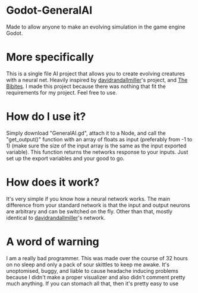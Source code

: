 # Godot-GeneralAI
Made to allow anyone to make an evolving simulation in the game engine Godot.

# More specifically
This is a single file AI project that allows you to create evolving creatures with a neural net. Heavily inspired by [davidrandallmiller](https://www.youtube.com/user/davidrandallmiller)'s project, and [The Bibites](https://www.youtube.com/c/TheBibitesDigitalLife). I made this project because there was nothing that fit the requirements for my project. Feel free to use.

# How do I use it?
Simply download "GeneralAI.gd", attach it to a Node, and call the "get_output()" function with an array of floats as input (preferably from -1 to 1) (make sure the size of the input array is the same as the input exported variable). This function returns the networks response to your inputs. Just set up the export variables and your good to go.

# How does it work?
It's very simple if you know how a neural network works. The main difference from your standard network is that the input and output neurons are arbitrary and can be switched on the fly. Other than that, mostly identical to [davidrandallmiller](https://www.youtube.com/user/davidrandallmiller)'s network.

# A word of warning
I am a really bad programmer. This was made over the course of 32 hours on no sleep and only a pack of sour skittles to keep me awake. It's unoptomised, buggy, and liable to cause headache inducing problems because I didn't make a proper visualizer and also didn't comment pretty much anything. If you can stomach all that, then it's pretty easy to use
